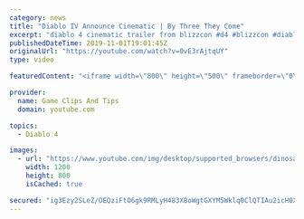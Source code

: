 ```yaml
---
category: news
title: "Diablo IV Announce Cinematic | By Three They Come"
excerpt: "diablo 4 cinematic trailer from blizzcon #d4 #blizzcon #diablo."
publishedDateTime: 2019-11-01T19:01:45Z
originalUrl: "https://youtube.com/watch?v=0vE3rAjtqUY"
type: video

featuredContent: "<iframe width=\"800\" height=\"500\" frameborder=\"0\" src=\"https://www.youtube.com/embed/0vE3rAjtqUY\" allow=\"accelerometer; autoplay; encrypted-media; gyroscope; picture-in-picture\" allowfullscreen></iframe>"

provider:
  name: Game Clips And Tips
  domain: youtube.com

topics:
  - Diablo 4

images:
  - url: "https://www.youtube.com/img/desktop/supported_browsers/dinosaur.png"
    width: 1200
    height: 800
    isCached: true

secured: "ig3Ezy2SLeZ/OEQziFtO6gk9RMLyH483X8oWgtGXYM5Wklq0ClQTIAu2icH0XmAZf/Kgu2mmxIp7q/ZsuOqdFfpZhaJilroSfqRD3txLLCYbxRwj60JTW+KSwMlTm3YMHJL4BWEfV9uSdWBmFcGFZr/6fOudp1/dNiDLZEUiOh7svdRarrHS7Vi9CRGi3cQhwaqxptK0YZSwoS4UAuONZu9qLXuwyCyIGdNSfVZJoNisPsv2J3F0w79e1/HgBD5iiTSjQN9YMUUEPevRTJUUc8LYn6TFnQR2degkAbHnrYuFIYH1ebQWAOmd1IJEDslsyGvvZMX1tR8dPs5Jks1CB1pcqnjYAGSMES50v7qCVs0tnOWG2dIEqSCAnQCadnJa4SdD1VFs9JlnNSWV0aZi8g==;w+Fn6BqrcK5Mj5j6luHqNw=="
---
```


